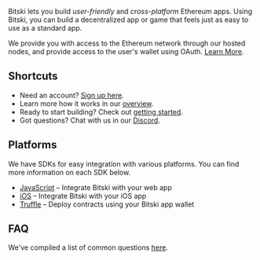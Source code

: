 Bitski lets you build *user-friendly* and *cross-platform* Ethereum apps. Using Bitski, you can build a decentralized app or game that feels just as easy to use as a standard app.

We provide you with access to the Ethereum network through our hosted nodes, and provide access to the user's wallet using OAuth. [Learn More](overview.md).

## Shortcuts

- Need an account? <a href="https://bitski.com/signup" target="_blank">Sign up here</a>.
- Learn more how it works in our [overview](overview.md).
- Ready to start building? Check out [getting started](getting-started.md).
- Got questions? Chat with us in our <a href="https://discord.gg/5f6pAFN" target="_blank">Discord</a>.

## Platforms

We have SDKs for easy integration with various platforms. You can find more information on each SDK below.

- [JavaScript](https://github.com/BitskiCo/bitski-js) – Integrate Bitski with your web app
- [iOS](https://github.com/BitskiCo/bitski-ios) – Integrate Bitski with your iOS app
- [Truffle](https://github.com/BitskiCo/bitski-truffle-provider) – Deploy contracts using your Bitski app wallet

## FAQ

We've compiled a list of common questions [here](faq.md).
